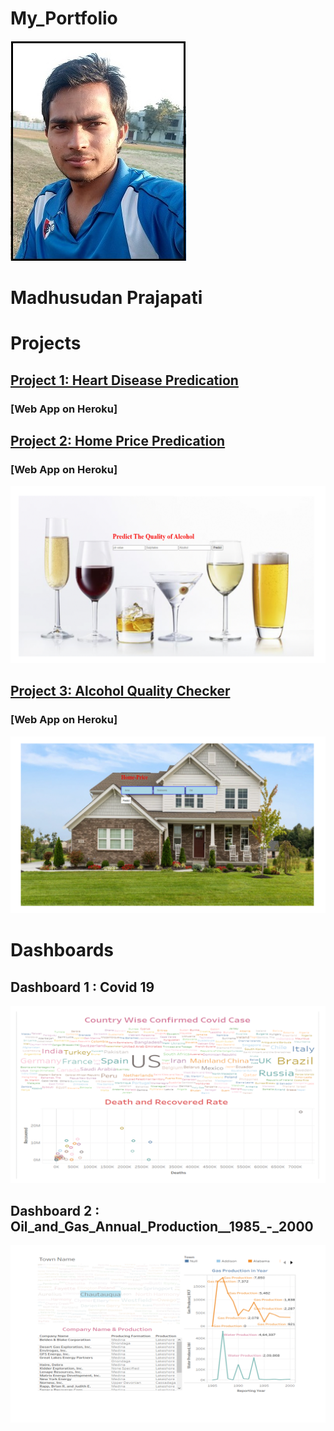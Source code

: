 # My_Portfolio

![](images/Madh.jpg)

# Madhusudan Prajapati

# Projects

## [**Project 1: Heart Disease Predication**]()

### [**Web App on Heroku**]




## [**Project 2: Home Price Predication**]()

### [**Web App on Heroku**]

![](images/Alcohol.gif)



## [**Project 3: Alcohol Quality Checker**]()

### [**Web App on Heroku**]

![](images/House.gif)




# Dashboards 

## Dashboard 1 : Covid 19

![](images/Country.gif)


## Dashboard 2 : Oil_and_Gas_Annual_Production__1985_-_2000

![](images/Oil.gif)
